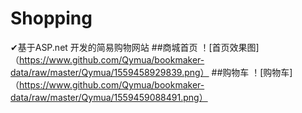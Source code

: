# Shopping
✔基于ASP.net 开发的简易购物网站
##商城首页
！[首页效果图]（https://www.github.com/Qymua/bookmaker-data/raw/master/Qymua/1559458929839.png）
##购物车
！[购物车] （https://www.github.com/Qymua/bookmaker-data/raw/master/Qymua/1559459088491.png）
